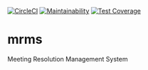[![CircleCI](https://circleci.com/gh/niomwungeri-fabrice/mrms/tree/develop.svg?style=svg)](https://circleci.com/gh/niomwungeri-fabrice/mrms/tree/develop)
[![Maintainability](https://api.codeclimate.com/v1/badges/f65111fcfa3c05a977d4/maintainability)](https://codeclimate.com/github/niomwungeri-fabrice/mrms/maintainability)
[![Test Coverage](https://api.codeclimate.com/v1/badges/f65111fcfa3c05a977d4/test_coverage)](https://codeclimate.com/github/niomwungeri-fabrice/mrms/test_coverage)

# mrms

Meeting Resolution Management System
